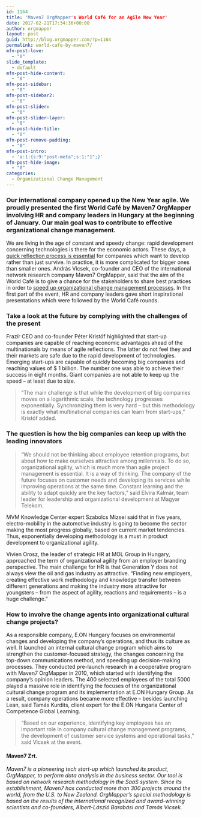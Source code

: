 ```yaml
---
id: 1164
title: 'Maven7 OrgMapper's World Café for an Agile New Year'
date: 2017-02-21T17:34:36+00:00
author: orgmapper
layout: post
guid: http://blog.orgmapper.com/?p=1164
permalink: world-cafe-by-maven7/
mfn-post-love:
  - "0"
slide_template:
  - default
mfn-post-hide-content:
  - "0"
mfn-post-sidebar:
  - "0"
mfn-post-sidebar2:
  - "0"
mfn-post-slider:
  - "0"
mfn-post-slider-layer:
  - "0"
mfn-post-hide-title:
  - "0"
mfn-post-remove-padding:
  - "0"
mfn-post-intro:
  - 'a:1:{s:9:"post-meta";s:1:"1";}'
mfn-post-hide-image:
  - "0"
categories:
  - Organizational Change Management
---
```

### Our international company opened up the New Year agile. We proudly presented the first World Café by Maven7 OrgMapper involving HR and company leaders in Hungary at the beginning of January. Our main goal was to contribute to effective organizational change management.

We are living in the age of constant and speedy change: rapid development concerning technologies is there for the economic actors. These days, a <a href="http://blog.orgmapper.com/2017/01/23/operational-agility-network-research/" target="_blank">quick reflection process is essential</a> for companies which want to develop rather than just survive. In practice, it is more complicated for bigger ones than smaller ones. András Vicsek, co-founder and CEO of the international network research company Maven7 OrgMapper, said that the aim of the World Café is to give a chance for the stakeholders to share best practices in order to [speed up organizational change management processes](http://blog.orgmapper.com/2017/02/01/top-7-organizational-change-management-software/). In the first part of the event, HR and company leaders gave short inspirational presentations which were followed by the World Café rounds.

### Take a look at the future by complying with the challenges of the present

Frazír CEO and co-founder Péter Kristóf highlighted that start-up companies are capable of reaching economic advantages ahead of the multinationals by means of agile reflections. The latter do not feel they and their markets are safe due to the rapid development of technologies. Emerging start-ups are capable of quickly becoming big companies and reaching values of $ 1 billion. The number one was able to achieve their success in eight months. Giant companies are not able to keep up the speed – at least due to size.

> &#8220;The main challenge is that while the development of big companies moves on a logarithmic scale, the technology progresses exponentially. Synchronizing them is very hard – but this methodology is exactly what multinational companies can learn from start-ups,&#8221; Kristóf added.

### The question is how the big companies can keep up with the leading innovators

> &#8220;We should not be thinking about employee retention programs, but about how to make ourselves attractive among millennials. To do so, organizational agility, which is much more than agile project management is essential. It is a way of thinking. The company of the future focuses on customer needs and developing its services while improving operations at the same time. Constant learning and the ability to adapt quickly are the key factors,&#8221; said Elvira Kalmár, team leader for leadership and organizational development at Magyar Telekom.

MVM Knowledge Center expert Szabolcs Mizsei said that in five years, electro-mobility in the automotive industry is going to become the sector making the most progress globally, based on current market tendencies. Thus, exponentially developing methodology is a must in product development to organizational agility.
  
Vivien Orosz, the leader of strategic HR at MOL Group in Hungary, approached the term of organizational agility from an employer branding perspective. The main challenge for HR is that Generation Y does not always view the oil and gas industry as attractive. &#8220;Finding new employers, creating effective work methodology and knowledge transfer between different generations and making the industry more attractive for youngsters – from the aspect of agility, reactions and requirements – is a huge challenge.&#8221;

### How to involve the change agents into organizational cultural change projects?

As a responsible company, E.ON Hungary focuses on environmental changes and developing the company&#8217;s operations, and thus its culture as well. It launched an internal cultural change program which aims to strengthen the customer-focused strategy, the changes concerning the top-down communications method, and speeding up decision-making processes. They conducted pre-launch research in a cooperative program with Maven7 OrgMapper in 2010, which started with identifying the company&#8217;s opinion leaders. The 400 selected employees of the total 5000 played a massive role in identifying the focuses of the organizational cultural change program and its implementation at E.ON Hungary Group. As a result, company operations became more effective – besides launching Lean, said Tamás Kurdits, client expert for the E.ON Hungaria Center of Competence Global Learning.

> &#8220;Based on our experience, identifying key employees has an important role in company cultural change management programs, the development of customer service systems and operational tasks,” said Vicsek at the event.

#### Maven7 Zrt.

_Maven7 is a pioneering tech start-up which launched its product, OrgMapper, to perform data analysis in the business sector. Our tool is based on network research methodology in the SaaS system. Since its establishment, Maven7 has conducted more than 300 projects around the world, from the U.S. to New Zealand. OrgMapper&#8217;s special methodology is based on the results of the international recognized and award-winning scientists and co-founders, Albert-László Barabási and Tamás Vicsek._